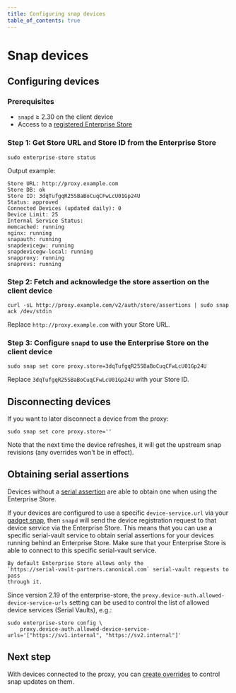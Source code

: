 ```yaml
---
title: Configuring snap devices
table_of_contents: true
---
```


# Snap devices

## Configuring devices

### Prerequisites

* `snapd` ≥ 2.30 on the client device
* Access to a [registered Enterprise Store](register.md)

### Step 1: Get Store URL and Store ID from the Enterprise Store

    sudo enterprise-store status

Output example:

    Store URL: http://proxy.example.com
    Store DB: ok
    Store ID: 3dqTufgqR25SBaBoCuqCFwLcU01Gp24U
    Status: approved
    Connected Devices (updated daily): 0
    Device Limit: 25
    Internal Service Status:
    memcached: running
    nginx: running
    snapauth: running
    snapdevicegw: running
    snapdevicegw-local: running
    snapproxy: running
    snaprevs: running

### Step 2: Fetch and acknowledge the store assertion on the client device

    curl -sL http://proxy.example.com/v2/auth/store/assertions | sudo snap ack /dev/stdin

Replace `http://proxy.example.com` with your Store URL.

### Step 3: Configure `snapd` to use the Enterprise Store on the client device

    sudo snap set core proxy.store=3dqTufgqR25SBaBoCuqCFwLcU01Gp24U

Replace `3dqTufgqR25SBaBoCuqCFwLcU01Gp24U` with your Store ID.

## Disconnecting devices

If you want to later disconnect a device from the proxy:

    sudo snap set core proxy.store=''

Note that the next time the device refreshes, it will get the upstream
snap revisions (any overrides won't be in effect).

## Obtaining serial assertions

Devices without a
[serial assertion](https://docs.ubuntu.com/core/en/reference/assertions/serial)
are able to obtain one when using the Enterprise Store.

If your devices are configured to use a specific `device-service.url` via your
[gadget snap](https://snapcraft.io/docs/gadget-snap), then `snapd` will send the
device registration request to that device service via the Enterprise Store.
This means that you can use a specific serial-vault service to obtain serial
assertions for your devices running behind an Enterprise Store. Make sure that
your Enterprise Store is able to connect to this specific serial-vault service.

```{note}
By default Enterprise Store allows only the
`https://serial-vault-partners.canonical.com` serial-vault requests to pass
through it.
```

Since version 2.19 of the enterprise-store, the
`proxy.device-auth.allowed-device-service-urls` setting can be used to control
the list of allowed device services (Serial Vaults), e.g.:

    sudo enterprise-store config \
        proxy.device-auth.allowed-device-service-urls='["https://sv1.internal", "https://sv2.internal"]'


## Next step

With devices connected to the proxy, you can [create
overrides](overrides.md) to control snap updates on them.
